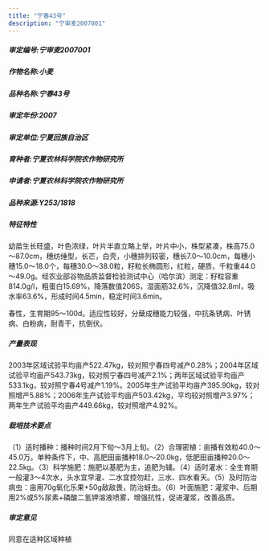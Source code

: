 ```yaml
---
title: "宁春43号"
description: "宁审麦2007001"
---
```

##### 审定编号:宁审麦2007001

##### 作物名称:小麦

##### 品种名称:宁春43号

##### 审定年份:2007

##### 审定单位:宁夏回族自治区

##### 育种者:宁夏农林科学院农作物研究所

##### 申请者:宁夏农林科学院农作物研究所

##### 品种来源:Y253/1818

##### 特征特性
幼苗生长旺盛，叶色浓绿，叶片半直立略上举，叶片中小，株型紧凑，株高75.0～87.0cm，穗纺缍型，长芒，白壳，小穗排列较密，穗长7.0～10.0cm，每穗小穗15.0～18.0个，每穗30.0～38.0粒，籽粒长椭圆形，红粒，硬质，千粒重44.0～49.0g。经农业部谷物品质监督检验测试中心（哈尔滨）测定：籽粒容重814.0g/l，粗蛋白15.69%，降落数值206S，湿面筋32.6%，沉降值32.8ml，吸水率63.6%，形成时间4.5min，稳定时间3.6min。
春性，生育期95～100d。适应性较好，分蘖成穗能力较强，中抗条锈病、叶锈病、白粉病，耐青干，抗倒伏。

##### 产量表现
2003年区域试验平均亩产522.47kg，较对照宁春四号减产0.28%；2004年区域试验平均亩产543.73kg，较对照宁春四号减产2.1%；两年区域试验平均亩产533.1kg，较对照宁春4号减产1.19%。2005年生产试验平均亩产395.90kg，较对照增产5.88%；2006年生产试验平均亩产503.42kg，平均较对照增产3.97%；两年生产试验平均亩产449.66kg，较对照增产4.92%。

##### 栽培技术要点
（1）适时播种：播种时间2月下旬～3月上旬。（2）合理密植：亩播有效粒40.0～45.0万。单种条件下，中、高肥田亩播种18.0～20.0kg，低肥田亩播种20.0～22.5kg。（3）科学施肥：施肥以基肥为主，追肥为辅。（4）适时灌水：全生育期一般灌3～4次水，头水宜早灌、二水宜控勿赶，三水、四水看天。（5）及时防治病虫：亩用70g氧化乐果+50g敌敌畏，防治蚜虫。（6）叶面施肥：灌浆中、后期用2%或5%尿素+磷酸二氢钾溶液喷雾，增强抗性，促进灌浆，改善品质。

##### 审定意见
同意在适种区域种植
